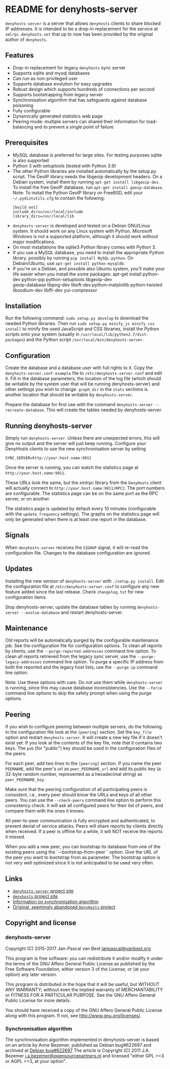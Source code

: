 # README for denyhosts-server

`denyhosts-server` is a server that allows `denyhosts` clients to share blocked IP
addresses. It is intended to be a drop-in replacement for the service at
`xmlrpc.denyhosts.net` that up to now has been provided by the original author
of `denyhosts`.

## Features
- Drop-in replacement for legacy `denyhosts` sync server
- Supports sqlite and mysql databases
- Can run as non-privileged user
- Supports database evolution for easy upgrades
- Robust design which supports hundreds of connections per second
- Supports bootstrapping from legacy server
- Synchronisation algorithm that has safeguards against database poisoning
- Fully configurable
- Dynamically generated statistics web page
- Peering mode: multiple servers can shared their information for load-balancing
and to prevent a single point of failure

## Prerequisites
- MySQL database is preferred for large sites. For testing purposes sqlite is
  also supported
- Python 3 with setuptools (tested with Python 3.9)
- The other Python libraries are installed automatically by the setup.py script.
  The GeoIP library needs the libgeoip development headers. On a Debian system,
  install them by running `apt-get install libgeoip-dev`. To install the
  free GeoIP database, run `apt-get install geoip-database`.
  Note: To install the Python GeoIP library on FreeBSD, edit your
  `~/.pydistutils.cfg` to contain the following:
  ```
  [build_ext]
  include_dirs=/usr/local/include
  library_dirs=/usr/local/lib
  ```
- `denyhosts-server` is developed and tested on a Debian GNU/Linux system. It should
  work on any Linux system with Python. Microsoft Windows is not a supported
  platform, although it should work without major modifications.
- On most installations the sqlite3 Python library comes with Python 3.
- If you use a MySQL database, you need to install the appropriate Python
  library. possibly by running `pip install MySQL-python`. On Debian/Ubuntu,
  use `apt-get install python-mysqldb`.
- If you're on a Debian, and possible also Ubuntu system, you'll make your life
  easier when you install the some packages:
  apt-get install python-dev python-pip python-setuptools libgeoip-dev \
  geoip-database libpng-dev libxft-dev python-matplotlib python-twisted \
  libsodium-dev libffi-dev yui-compressor

## Installation
Run the following command: `sudo setup.py develop` to download the needed 
Python libraries. Then run `sudo setup.py minify_js minify_css install` to
minify the used JavaScript and CSS libraries, install the Python scripts 
onto your system (usually in `/usr/local/lib/python2.7/dist-packages`) 
and the Python script `/usr/local/bin/denyhosts-server`.

## Configuration
Create the database and a database user with full rights to it. Copy the
`denyhosts-server.conf.example` file to `/etc/denyhosts-server.conf` and edit it.
Fill in the database parameters, the location of the log file (which should be
writable by the system user that will be running denyhosts-server) and
other settings you wish to change. `graph_dir` in the `stats` sections is
another location that should be writable by `denyhosts-server`.

Prepare the database for first use with the command `denyhosts-server
--recreate-database`. This will create the tables needed by denyhosts-server.

## Running denyhosts-server
Simply run `denyhosts-server`. Unless there are unexpected errors, this will give no
output and the server will just keep running. Configure your DenyHosts clients
to use the new synchronisation server by setting
```
SYNC_SERVER=http://your.host.name:9911
```
Once the server is running, you can watch the statistics page at
`http://your.host.name:9911`. 

These URLs look the same, but the xmlrpc library from the `DenyHosts`
client will actually connect to `http://your.host.name:9911/RPC2`. The port
numbers are configurable. The statistics page can be on the same port as
the RPC server, or on another.

The statistics page is updated by default every 10 minutes (configurable with
the `update_frequency` settings). The graphs on the statistics page will only
be generated when there is at least one report in the database.

## Signals
When `denyhosts-server` receives the `SIGHUP` signal, it will re-read the
configuration file. Changes to the database configuration are ignored.

## Updates
Installing the new version of `denyhosts-server` with `./setup.py install`.
Edit the configuration file at `/etc/denyhosts-server.conf` to configure any new
feature added since the last release. Check `changelog.txt` for new
configuration items.

Stop denyhosts-server, update the database tables by running `denyhosts-server --evolve-database` and
restart denyhosts-server.

## Maintenance
Old reports will be automatically purged by the configurable maintenance job.
See the configuration file for configuration options. To clean all reports by
clients, use the `--purge-reported-addresses` command line option. To clean all
reports retrieved from the legacy sync server, use the
`--purge-legacy-addresses` command line option. To purge a specific IP address
from both the reported and the legacy host lists, use the `--purge-ip` command
line option.

Note: Use these options with care. Do not use them while `denyhosts-server` is
running, since this may cause database inconsistencies. Use the `--force`
command line options to skip the safety prompt when using the purge options.

## Peering
If you wish to configure peering between multiple servers, do the following.
In the configuration file look at the `[peering]` section. Set the
`key_file` option and restart `denyhosts-server`. It will create a new key file
if it doesn't exist yet. If you look at the contents of the key file, note that
it contains two keys. The `pub` (for "public") key should be used in the 
configuration files of the peers.

For each peer, add two lines to the `[peering]` section. If you name the peer 
`PEERNAME`, add the peer's url as `peer_PEERNAME_url` and add its public key 
(a 32-byte random number, represented as a hexadecimal string) as 
`peer_PEERNAME_key`. 

Make sure that the peering configuration of all participating peers is consistent, 
i.e., every peer should know the URLs and keys of all other peers. You can use the
`--check-peers` command line option to perform this consistency check. It will 
ask all configured peers for their list of peers, and compare them with the ones
it knows.

All peer-to-peer communication is fully encrypted and authenticated, to prevent
denial of service attacks. Peers will share reports by clients directly when 
received. If a peer is offline for a while, it will NOT receive the reports
it missed.

When you add a new peer, you can bootstrap its database from one of the existing
peers using the `--bootstrap-from-peer`` option. Give the URL of the peer you
want to bootstrap from as parameter. The bootstrap option is not very well
optimized since it is not anticipated to be used very often.

## Links
- [`denyhosts-server` project site](https://github.com/janpascal/denyhosts_sync)
- [`denyhosts` project site](https://github.com/denyhosts/denyhosts)
- [Information on synchronisation algorithm](https://bugs.debian.org/cgi-bin/bugreport.cgi?bug=622697)
- [Original, seemingly abandoned `DenyHosts` project](http://www.denyhosts.net)

## Copyright and license

### denyhosts-server
Copyright (C) 2015-2017 Jan-Pascal van Best <janpascal@vanbest.org>

This program is free software: you can redistribute it and/or modify
it under the terms of the GNU Affero General Public License as published
by the Free Software Foundation, either version 3 of the License, or
(at your option) any later version.

This program is distributed in the hope that it will be useful,
but WITHOUT ANY WARRANTY; without even the implied warranty of
MERCHANTABILITY or FITNESS FOR A PARTICULAR PURPOSE.  See the
GNU Affero General Public License for more details.

You should have received a copy of the GNU Affero General Public License
along with this program.  If not, see <http://www.gnu.org/licenses/>.

### Synchronisation algorithm
The synchronisation algorithm implemented in denyhosts-server is based
on an article by Anne Bezemer, published as Debian bug#622697 and
archived at [Debian bug#622697](https://bugs.debian.org/cgi-bin/bugreport.cgi?bug=622697)
The article is Copyright (C) 2011 J.A. Bezemer <j.a.bezemer@opensourcepartners.nl>
and licensed "either GPL >=3 or AGPL >=3, at your option".
